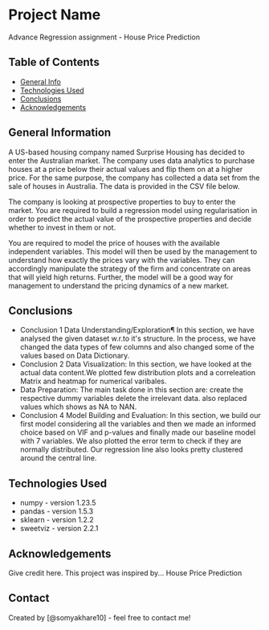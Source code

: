 # Project Name
Advance Regression assignment - House Price Prediction 


## Table of Contents
* [General Info](#general-information)
* [Technologies Used](#technologies-used)
* [Conclusions](#conclusions)
* [Acknowledgements](#acknowledgements)

<!-- You can include any other section that is pertinent to your problem -->

## General Information
A US-based housing company named Surprise Housing has decided to enter the Australian market. The company uses data analytics to purchase houses at a price below their actual values and flip them on at a higher price. For the same purpose, the company has collected a data set from the sale of houses in Australia. The data is provided in the CSV file below.

The company is looking at prospective properties to buy to enter the market. You are required to build a regression model using regularisation in order to predict the actual value of the prospective properties and decide whether to invest in them or not.

You are required to model the price of houses with the available independent variables. This model will then be used by the management to understand how exactly the prices vary with the variables. They can accordingly manipulate the strategy of the firm and concentrate on areas that will yield high returns. Further, the model will be a good way for management to understand the pricing dynamics of a new market.

<!-- You don't have to answer all the questions - just the ones relevant to your project. -->

## Conclusions
- Conclusion 1 Data Understanding/Exploration¶ In this section, we have analysed the given dataset w.r.to it's structure. In the process, we have changed the data types of few columns and also changed some of the values based on Data Dictionary.
- Conclusion 2 Data Visualization: In this section, we have looked at the actual data content.We plotted few distribution plots and a correleation Matrix and heatmap for numerical varibales.
- Data Preparation: The main task done in this section are: create the respective dummy variables delete the irrelevant data.
  also replaced values which shows as NA to NAN.
- Conclusion 4 Model Building and Evaluation: In this section, we build our first model considering all the variables and then we made an informed choice based on VIF and p-values and finally made our baseline model with 7 variables. We also plotted the error term to check if they are normally distributed. Our regression line also looks pretty clustered around the central line.

<!-- You don't have to answer all the questions - just the ones relevant to your project. -->


## Technologies Used
- numpy - version 1.23.5
- pandas - version 1.5.3
- sklearn - version 1.2.2
- sweetviz - version 2.2.1

<!-- As the libraries versions keep on changing, it is recommended to mention the version of library used in this project -->

## Acknowledgements
Give credit here.
This project was inspired by... House Price Prediction 


## Contact
Created by [@somyakhare10] - feel free to contact me!



<!-- Optional -->
<!-- ## License -->
<!-- This project is open source and available under the [... License](). -->

<!-- You don't have to include all sections - just the one's relevant to your project -->
